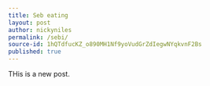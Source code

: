 ```yaml
---
title: Seb eating
layout: post
author: nickyniles
permalink: /sebi/
source-id: 1hQTdfucKZ_o890MH1Nf9yoVudGrZdIegwNYqkvnF2Bs
published: true
---
```

THis is a new post. 

<amp-img width="1080" height="855" layout="responsive" src="/public/XSvqiEMY1mDTn1ts1ZhgiQ_img_0.jpg"></amp-img>